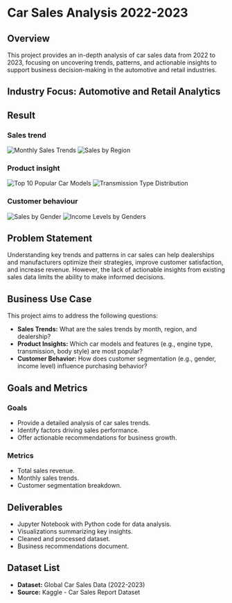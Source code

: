 # Car Sales Analysis 2022-2023

## Overview

This project provides an in-depth analysis of car sales data from 2022 to 2023, focusing on uncovering trends, patterns, and actionable insights to support business decision-making in the automotive and retail industries.

## Industry Focus: Automotive and Retail Analytics

## Result

### Sales trend

![Monthly Sales Trends](monthly_sales_trend.png "Monthly Sales Trends")
![Sales by Region](sales_by_region.png "Sales by Region")

### Product insight

![Top 10 Popular Car Models](top_10_popular_models.png "Top 10 Popular Car Models")
![Transmission Type Distribution](transmission_type_distribution.png "Transmission Type Distribution")

### Customer behaviour

![Sales by Gender](sales_by_gender.png "Sales by Gender")
![Income Levels by Genders](income_levels_by_gender.png "Income Levels by Genders")

## Problem Statement

Understanding key trends and patterns in car sales can help dealerships and manufacturers optimize their strategies, improve customer satisfaction, and increase revenue. However, the lack of actionable insights from existing sales data limits the ability to make informed decisions.

## Business Use Case

This project aims to address the following questions:

- **Sales Trends:** What are the sales trends by month, region, and dealership?
- **Product Insights:** Which car models and features (e.g., engine type, transmission, body style) are most popular?
- **Customer Behavior:** How does customer segmentation (e.g., gender, income level) influence purchasing behavior?

## Goals and Metrics

### Goals

- Provide a detailed analysis of car sales trends.
- Identify factors driving sales performance.
- Offer actionable recommendations for business growth.

### Metrics

- Total sales revenue.
- Monthly sales trends.
- Customer segmentation breakdown.

## Deliverables

- Jupyter Notebook with Python code for data analysis.
- Visualizations summarizing key insights.
- Cleaned and processed dataset.
- Business recommendations document.

## Dataset List

- **Dataset:** Global Car Sales Data (2022-2023)
- **Source:** Kaggle - Car Sales Report Dataset
